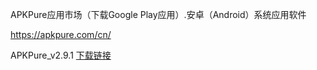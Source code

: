APKPure应用市场（下载Google Play应用）.安卓（Android）系统应用软件

https://apkpure.com/cn/

APKPure_v2.9.1 [下载链接](https://coding.net/u/Download-Mirrors/p/APKPure/git/raw/master/APKPure_v2.9.1.apk)
